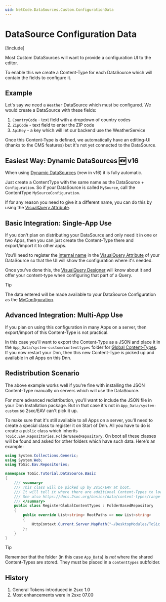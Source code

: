 ```yaml
---
uid: NetCode.DataSources.Custom.ConfigurationData
---
```


# DataSource Configuration Data

[!include[](~/pages/basics/stack/_shared-float-summary.md)]
<style>
  .context-box-summary .datasource-custom,
  .context-box-summary .query-params,
  .context-box-summary .data-configuration
  { visibility: visible; }
</style>

Most Custom DataSources will want to provide a configuration UI to the editor.

To enable this we create a Content-Type for each DataSource which will contain the fields to configure it.

## Example

Let's say we need a `Weather` DataSource which must be configured. We would create a DataSource with these fields:

1. `CountryCode` - text field with a dropdown of country codes
1. `ZipCode` - text field to enter the ZIP code
1. `ApiKey` - a key which will let our backend use the WeatherService

Once this Content-Type is defined, we automatically have an editing-UI (thanks to the CMS features) but it's not yet connected to the DataSource.

## Easiest Way: Dynamic DataSources 🆕 v16

When using [Dynamic DataSources](xref:NetCode.DataSources.Custom.Dynamic) (new in v16) it is fully automatic.

Just create a ContentType with the same name as the DataSource + `Configuration`.
So if your DataSource is called `MySource`, call the ContentType `MySourceConfiguration`.

If for any reason you need to give it a different name, you can do this by using the [VisualQuery Attribute](xref:NetCode.DataSources.Custom.VisualQueryAttribute).

## Basic Integration: Single-App Use

If you don't plan on distributing your DataSource and only need it in one or two Apps, then you can just create the Content-Type there and export/import it to other apps.

You'll need to register the [internal name](xref:Basics.Data.ContentTypes.Names) in the [VisualQuery Attribute](xref:NetCode.DataSources.Custom.VisualQueryAttribute) of your DataSource so that the UI will show the configuration where it's needed.

Once you've done this, the [VisualQuery Designer](xref:Basics.Query.VisualQuery.Index) will know about it and offer your content-type when configuring that part of a Query.

> [!TIP]
> The data entered will be made available to your DataSource Configuration as the [MyConfiguration](xref:Abyss.Parts.LookUp.MyConfiguration).

## Advanced Integration: Multi-App Use

If you plan on using this configuration in many Apps on a server, then export/import of this Content-Type is not practical.

In this case you'll want to export the Content-Type as a JSON and place it in the `App_Data/system-custom/contenttypes` folder for [Global Content-Types](xref:Basics.Data.ContentTypes.Global). If you now restart your Dnn, then this new Content-Type is picked up and available in _all_ Apps on this Dnn.


## Redistribution Scenario

The above example works well if you're fine with installing the JSON Content-Type manually on servers which will use the DataSource.

For more advanced redistribution, you'll want to include the JSON file in your Dnn Installation package. But in that case it's not in `App_Data/system-custom` so 2sxc/EAV can't pick it up.

To make sure that it's still available to all Apps on a server, you'll need to create a special class to register it on Start of Dnn. All you have to do is create a `public` class which inherits `ToSic.Eav.Repositories.FolderBasedRepository`. On boot all these classes will be found and asked for other folders which have such data. Here's an example:

```c#
using System.Collections.Generic;
using System.Web;
using ToSic.Eav.Repositories;

namespace ToSic.Tutorial.DataSource.Basic
{
    /// <summary>
    /// This class will be picked up by 2sxc/EAV at boot.
    /// It will tell it where there are additional Content-Types to load.
    /// See also https://docs.2sxc.org/basics/data/content-types/range-global.html
    /// </summary>
    public class RegisterGlobalContentTypes : FolderBasedRepository
    {
        public override List<string> RootPaths => new List<string>
        {
            HttpContext.Current.Server.MapPath("~/DesktopModules/ToSic.Eav.DataSources.SharePoint/App_Data")
        };
    }
}
```

> [!TIP]
> Remember that the folder (in this case `App_Data`) is _not_ where the shared Content-Types are stored. They must be placed in a `contenttypes` subfolder.


## History

1. General Tokens introduced in 2sxc 1.0
1. Most enhancements were in 2sxc 07.00

